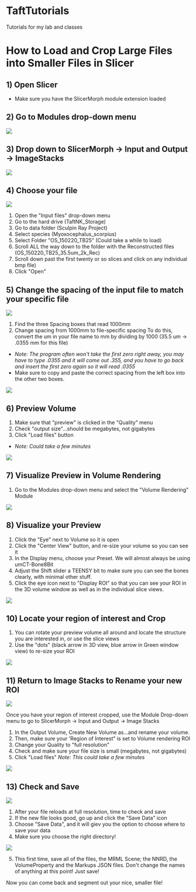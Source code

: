 # TaftTutorials
Tutorials for my lab and classes

# How to Load and Crop Large Files into Smaller Files in Slicer

## 1) Open Slicer
- Make sure you have the SlicerMorph module extension loaded

## 2) Go to Modules drop-down menu

<img src ="https://raw.githubusercontent.com/Natalia-Taft/TaftTutorials/main/TutorialImages/FHLTTW_01.png">

## 3) Drop down to SlicerMorph -> Input and Output -> ImageStacks

<img src ="https://raw.githubusercontent.com/Natalia-Taft/TaftTutorials/main/TutorialImages/FHLTTW_02.png">

## 4) Choose your file

<img src ="https://raw.githubusercontent.com/Natalia-Taft/TaftTutorials/main/TutorialImages/FHLTTW_03.png">

1) Open the "Input files" drop-down menu
1) Go to the hard drive (TaftNK_Storage)
2) Go to data folder (Sculpin Ray Project)
3) Select species (Myoxocephalus_scorpius)
4) Select Folder "OS_150220_TB25"
(Could take a while to load)
5) Scroll ALL the way down to the folder with the Reconstructed files (OS_150220_TB25_35.5um_2k_Rec)
6) Scroll down past the first twenty or so slices and click on any individual bmp file)
7) Click "Open"

## 5) Change the spacing of the input file to match your specific file

<img src ="https://raw.githubusercontent.com/Natalia-Taft/TaftTutorials/main/TutorialImages/FHLTTW_04.png">

1) Find the three Spacing boxes that read 1000mm
2) Change spacing from 1000mm to file-specific spacing To do this, convert the um in your file name to mm by dividing by 1000 (35.5 um -> .0355 mm for this file)
- *Note: The program often won't take the first zero right away, you may have to type .0355 and it will come out .355, and you have to go back and insert the first zero again so it will read .0355*
-  Make sure to copy and paste the correct spacing from the left box into the other two boxes.

<img src ="https://raw.githubusercontent.com/Natalia-Taft/TaftTutorials/main/TutorialImages/FHLTTW_05.png">

## 6) Preview Volume
1) Make sure that "preview" is clicked in the "Quality" menu
2) Check "output size"...should be megabytes, not gigabytes
3) Click "Load files" button
- *Note: Could take a few minutes*

<img src ="https://raw.githubusercontent.com/Natalia-Taft/TaftTutorials/main/TutorialImages/FHLTTW_06.png">

## 7) Visualize Preview in Volume Rendering
1) Go to the Modules drop-down menu and select the "Volume Rendering" Module

<img src ="https://raw.githubusercontent.com/Natalia-Taft/TaftTutorials/main/TutorialImages/FHLTTW_07.png">

## 8) Visualize your Preview
1) Click the "Eye" next to Volume so it is open
2) Click the "Center View" button, and re-size your volume so you can see it
3) In the Display menu, choose your Preset. We will almost always be using umCT-Bone8Bit
4) Adjust the Shift slider a TEENSY bit to make sure you can see the bones clearly, with minimal other stuff.
5) Click the eye icon next to "Display ROI" so that you can see your ROI in the 3D volume window as well as in the individual slice views.
   
<img src ="https://raw.githubusercontent.com/Natalia-Taft/TaftTutorials/main/TutorialImages/FHLTTW_08.png">

## 10) Locate your region of interest and Crop
1) You can rotate your preview volume all around and locate the structure you are interested in, or use the slice views
2) Use the "dots" (black arrow in 3D view, blue arrow in Green window view) to re-size your ROI 

<img src ="https://raw.githubusercontent.com/Natalia-Taft/TaftTutorials/main/TutorialImages/FHLTTW_09.png">

## 11) Return to Image Stacks to Rename your new ROI

<img src ="https://raw.githubusercontent.com/Natalia-Taft/TaftTutorials/main/TutorialImages/FHLTTW_10.png">

Once you have your region of interest cropped, use the Module Drop-down menu to go to 
SlicerMorph -> Input and Output -> Image Stacks
1)  In the Output Volume, Create New Volume as...and rename your volume. 
2) Then, make sure your 'Region of Interest" is set to Volume rendering ROI
3) Change your Quality to "full resolution"
4) Check and make sure your file size is small (megabytes, not gigabytes)
5) Click "Load files"
*Note: This could take a few minutes*

<img src ="https://raw.githubusercontent.com/Natalia-Taft/TaftTutorials/main/TutorialImages/FHLTTW_11.png">

## 13) Check and Save

<img src ="https://raw.githubusercontent.com/Natalia-Taft/TaftTutorials/main/TutorialImages/FHLTTW_12.png">

1) After your file reloads at full resolution, time to check and save
2) If the new file looks good, go up and click the "Save Data" icon
3) Choose "Save Data", and it will giev you the option to choose where to save your data
4) Make sure you choose the right directory!

<img src ="https://raw.githubusercontent.com/Natalia-Taft/TaftTutorials/main/TutorialImages/FHLTTW_13.png">

5) This first time, save all of the files, the MRML Scene; the NNRD, the VolumeProperty and the Markups JSON files. 
Don't change the names of anything at this point! Just save!

Now you can come back and segment out your nice, smaller file!
